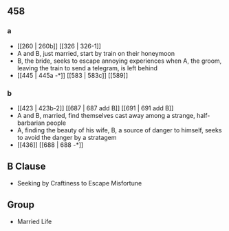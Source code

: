 ## 458
### a
- [[260 | 260b]] [[326 | 326-1]] 
- A and B, just married, start by train on their honeymoon
- B, the bride, seeks to escape annoying experiences when A, the groom, leaving the train to send a telegram, is left behind
- [[445 | 445a -*]] [[583 | 583c]] [[589]] 

### b
- [[423 | 423b-2]] [[687 | 687 add B]] [[691 | 691 add B]] 
- A and B, married, find themselves cast away among a strange, half-barbarian people
- A, finding the beauty of his wife, B, a source of danger to himself, seeks to avoid the danger by a stratagem
- [[436]] [[688 | 688 -*]] 

## B Clause
- Seeking by Craftiness to Escape Misfortune

## Group
- Married Life

